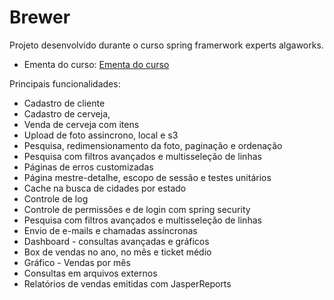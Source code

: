 # Brewer
Projeto desenvolvido durante o curso spring framerwork experts algaworks.
* Ementa do curso: [Ementa do curso](Ementa-Spring-Framework-Expert.pdf)

Principais funcionalidades: 
- Cadastro de cliente
- Cadastro de cerveja,
- Venda de cerveja com itens
- Upload de foto assincrono, local e s3
- Pesquisa, redimensionamento da foto, paginação e ordenação
- Pesquisa com filtros avançados e multisseleção de linhas 
- Páginas de erros customizadas
- Página mestre-detalhe, escopo de sessão e testes unitários
- Cache na busca de cidades por estado
- Controle de log
- Controle de permissões e de login com spring security
- Pesquisa com filtros avançados e multisseleção de linhas 
- Envio de e-mails e chamadas assíncronas
- Dashboard - consultas avançadas e gráficos
- Box de vendas no ano, no mês e ticket médio
- Gráfico - Vendas por mês 
- Consultas em arquivos externos 
- Relatórios de vendas emitidas com JasperReports




